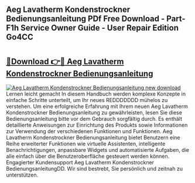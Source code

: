 ## Aeg Lavatherm Kondenstrockner Bedienungsanleitung PDf Free Download - Part-F1h Service Owner Guide - User Repair Edition Go4CC

# <h2><a href="http://df4qte9.blite.top/?on=Aeg+Lavatherm+Kondenstrockner+Bedienungsanleitung">🔗Download 👉🔴 Aeg Lavatherm Kondenstrockner Bedienungsanleitung</a></h2>

[![Aeg Lavatherm Kondenstrockner Bedienungsanleitung new download](https://i.imgur.com/lujVjoI.png)](http://df4qte9.blite.top/?on=Aeg+Lavatherm+Kondenstrockner+Bedienungsanleitung)
Lernen leicht gemacht In diesem Handbuch werden komplexe Konzepte in einfache Schritte unterteilt, um Ihr neues REDDDDDDD mühelos zu verstehen. Um eine erfolgreiche Erfahrung mit Ihrem neuen Aeg Lavatherm Kondenstrockner Bedienungsanleitung zu gewährleisten, lesen Sie diese Bedienungsanleitung bitte vor dem Gebrauch sorgfältig durch. Es enthält detaillierte Anweisungen zur Einrichtung des Produkts sowie Informationen zur Verwendung der verschiedenen Funktionen und Funktionen. Aeg Lavatherm Kondenstrockner Bedienungsanleitung bietet Benutzern eine Reihe erweiterter Funktionen wie virtuelle Assistenten, intelligente Benachrichtigungen, anpassbare Widgets und automatisierte Aufgaben, die alle einfach über die Benutzeroberfläche gesteuert werden können. Engagierter Kundensupport Aeg Lavatherm Kondenstrockner BedienungsanleitungDD. Wir sind bestrebt, Sie persönlich und zeitnah zu unterstützen.
